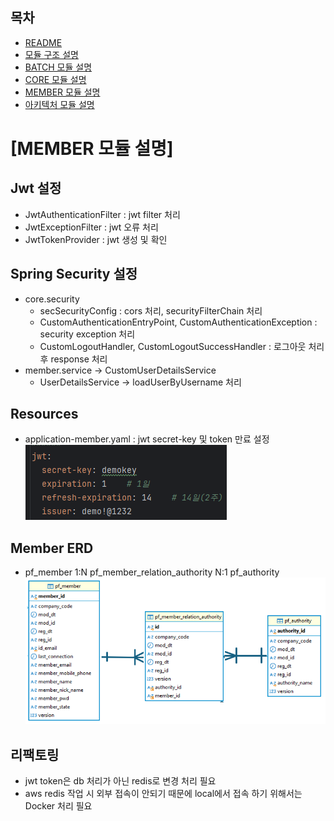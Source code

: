 ## 목차
- [README](./README.md)
- [모듈 구조 설명](./README_MODULE.md)
- [BATCH 모듈 설명](./README_BATCH.md)
- [CORE 모듈 설명](./README_CORE.md)
- [MEMBER 모듈 설명](./README_MEMBER.md)
- [아키텍처 모듈 설명](./README_ARCHITECTURE.md)

[MEMBER 모듈 설명]
======================

## Jwt 설정
- JwtAuthenticationFilter : jwt filter 처리
- JwtExceptionFilter : jwt 오류 처리
- JwtTokenProvider : jwt 생성 및 확인

## Spring Security 설정
- core.security
  - secSecurityConfig : cors 처리, securityFilterChain 처리
  - CustomAuthenticationEntryPoint, CustomAuthenticationException : security exception 처리
  - CustomLogoutHandler, CustomLogoutSuccessHandler : 로그아웃 처리 후 response 처리
- member.service -> CustomUserDetailsService
  - UserDetailsService -> loadUserByUsername 처리

## Resources
- application-member.yaml : jwt secret-key 및 token 만료 설정
  ![application-member.png](readme/application-member.png)

## Member ERD
  - pf_member 1:N pf_member_relation_authority N:1 pf_authority
  ![member-erd.png](readme/member-erd.png)

## 리팩토링
- jwt token은 db 처리가 아닌 redis로 변경 처리 필요
- aws redis 작업 시 외부 접속이 안되기 때문에 local에서 접속 하기 위해서는 Docker 처리 필요